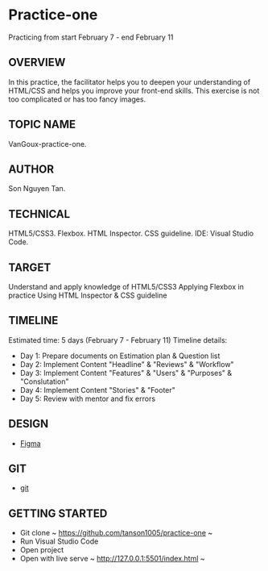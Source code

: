 # Practice-one

Practicing from start February 7 - end February 11

## OVERVIEW

In this practice, the facilitator helps you to deepen your understanding of HTML/CSS and helps you improve your front-end skills. This exercise is not too complicated or has too fancy images.

## TOPIC NAME

VanGoux-practice-one.

## AUTHOR

Son Nguyen Tan.

## TECHNICAL

HTML5/CSS3.
Flexbox.
HTML Inspector.
CSS guideline.
IDE: Visual Studio Code.

## TARGET

Understand and apply knowledge of HTML5/CSS3
Applying Flexbox in practice
Using HTML Inspector & CSS guideline

## TIMELINE

Estimated time: 5 days (February 7 - February 11)
Timeline details:

- Day 1: Prepare documents on Estimation plan & Question list
- Day 2: Implement Content "Headline" & "Reviews" & "Workflow"
- Day 3: Implement Content "Features" & "Users" & "Purposes" & "Conslutation"
- Day 4: Implement Content "Stories" & "Footer"
- Day 5: Review with mentor and fix errors

## DESIGN

- [Figma](<https://www.figma.com/file/qOzycQwFeiAtu1J3X3K9Rq/Practice-One-HTML%2FCSS?node-id=0%3A1>)

## GIT

- [git](<https://github.com/tanson1005/Practice-one-new>)

## GETTING STARTED

- Git clone
~
<https://github.com/tanson1005/practice-one>
~
- Run Visual Studio Code
- Open project
- Open with live serve
~
<http://127.0.0.1:5501/index.html>
~
